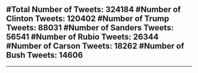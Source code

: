 #Total Number of Tweets: 324184 
#Number of Clinton Tweets: 120402
#Number of Trump Tweets: 88031
#Number of Sanders Tweets: 56541
#Number of Rubio Tweets: 26344
#Number of Carson Tweets: 18262
#Number of Bush Tweets: 14606
---
---
